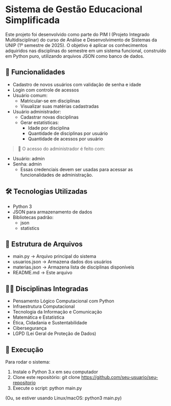 # Sistema de Gestão Educacional Simplificada

Este projeto foi desenvolvido como parte do PIM I (Projeto Integrado Multidisciplinar) do curso de Análise e Desenvolvimento de Sistemas da UNIP (1º semestre de 2025). O objetivo é aplicar os conhecimentos adquiridos nas disciplinas do semestre em um sistema funcional, construído em Python puro, utilizando arquivos JSON como banco de dados.

## 📌 Funcionalidades

- Cadastro de novos usuários com validação de senha e idade
- Login com controle de acessos
- Usuário comum:
  - Matricular-se em disciplinas
  - Visualizar suas matérias cadastradas
- Usuário administrador:
  - Cadastrar novas disciplinas
  - Gerar estatísticas:
    - Idade por disciplina
    - Quantidade de disciplinas por usuário
    - Quantidade de acessos por usuário

> 🔐 O acesso do administrador é feito com:
- Usuário: admin
- Senha: admin  
  - Essas credenciais devem ser usadas para acessar as funcionalidades de administração.

## 🛠 Tecnologias Utilizadas

- Python 3
- JSON para armazenamento de dados
- Bibliotecas padrão:
  - json
  - statistics

## 📁 Estrutura de Arquivos

- main.py → Arquivo principal do sistema
- usuarios.json → Armazena dados dos usuários
- materias.json → Armazena lista de disciplinas disponíveis
- README.md → Este arquivo

## 👨‍🏫 Disciplinas Integradas

- Pensamento Lógico Computacional com Python
- Infraestrutura Computacional
- Tecnologia da Informação e Comunicação
- Matemática e Estatística
- Ética, Cidadania e Sustentabilidade
- Cibersegurança
- LGPD (Lei Geral de Proteção de Dados)

## 🚀 Execução

Para rodar o sistema:

1. Instale o Python 3.x em seu computador
2. Clone este repositório:
   git clone https://github.com/seu-usuario/seu-repositorio
3. Execute o script:
   python main.py

(Ou, se estiver usando Linux/macOS: python3 main.py)
